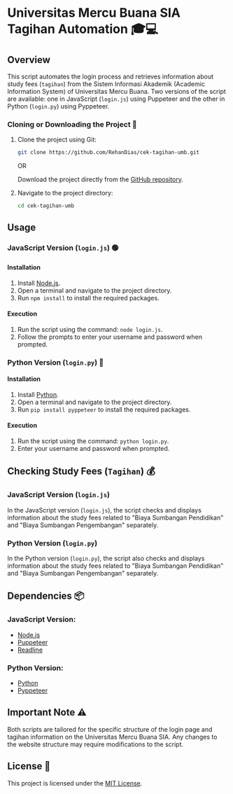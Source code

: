 # Universitas Mercu Buana SIA Tagihan Automation 🎓💻

## Overview

This script automates the login process and retrieves information about study fees (`tagihan`) from the Sistem Informasi Akademik (Academic Information System) of Universitas Mercu Buana. Two versions of the script are available: one in JavaScript (`login.js`) using Puppeteer and the other in Python (`login.py`) using Pyppeteer.

### Cloning or Downloading the Project 🔄

1. Clone the project using Git:

   ```bash
   git clone https://github.com/RehanDias/cek-tagihan-umb.git
   ```

   OR

   Download the project directly from the [GitHub repository](https://github.com/RehanDias/cek-tagihan-umb).

2. Navigate to the project directory:

   ```bash
   cd cek-tagihan-umb
   ```


## Usage

### JavaScript Version (`login.js`) 🟢

#### Installation

1. Install [Node.js](https://nodejs.org/).
2. Open a terminal and navigate to the project directory.
3. Run `npm install` to install the required packages.

#### Execution

1. Run the script using the command: `node login.js`.
2. Follow the prompts to enter your username and password when prompted.

### Python Version (`login.py`) 🐍

#### Installation

1. Install [Python](https://www.python.org/).
2. Open a terminal and navigate to the project directory.
3. Run `pip install pyppeteer` to install the required packages.

#### Execution

1. Run the script using the command: `python login.py`.
2. Enter your username and password when prompted.

## Checking Study Fees (`Tagihan`) 💰

### JavaScript Version (`login.js`)

In the JavaScript version (`login.js`), the script checks and displays information about the study fees related to "Biaya Sumbangan Pendidikan" and "Biaya Sumbangan Pengembangan" separately.

### Python Version (`login.py`)

In the Python version (`login.py`), the script also checks and displays information about the study fees related to "Biaya Sumbangan Pendidikan" and "Biaya Sumbangan Pengembangan" separately.

## Dependencies 📦

### JavaScript Version:

- [Node.js](https://nodejs.org/)
- [Puppeteer](https://github.com/puppeteer/puppeteer)
- [Readline](https://nodejs.org/api/readline.html)

### Python Version:

- [Python](https://www.python.org/)
- [Pyppeteer](https://github.com/miyakogi/pyppeteer)

## Important Note ⚠️

Both scripts are tailored for the specific structure of the login page and tagihan information on the Universitas Mercu Buana SIA. Any changes to the website structure may require modifications to the script.


## License 📜

This project is licensed under the [MIT License](LICENSE).
